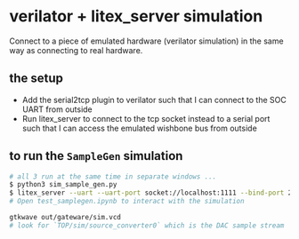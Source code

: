 # verilator + litex_server simulation

Connect to a piece of emulated hardware (verilator simulation)
in the same way as connecting to real hardware.

## the setup

  * Add the serial2tcp plugin to verilator such that I can connect to the SOC UART from outside
  * Run litex_server to connect to the tcp socket instead to a serial port
    such that I can access the emulated wishbone bus from outside

## to run the `SampleGen` simulation

```bash
# all 3 run at the same time in separate windows ...
$ python3 sim_sample_gen.py
$ litex_server --uart --uart-port socket://localhost:1111 --bind-port 2234
# Open test_samplegen.ipynb to interact with the simulation

gtkwave out/gateware/sim.vcd
# look for `TOP/sim/source_converter0` which is the DAC sample stream
```
